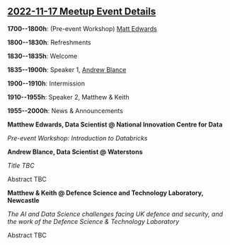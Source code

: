 ## [2022-11-17 Meetup Event Details](https://www.meetup.com/newcastle-upon-tyne-data-science-meetup/events/287261168/)

**1700--1800h**: (Pre-event Workshop) [Matt Edwards](https://www.linkedin.com/in/matthew-edwards-930573193/)

**1800--1830h**: Refreshments

**1830--1835h**: Welcome

**1835--1900h**: Speaker 1, [Andrew Blance](https://www.linkedin.com/in/andrew-blance/)

**1900--1910h**: Intermission

**1910--1955h**: Speaker 2, Matthew & Keith

**1955--2000h**: News & Announcements

**Matthew Edwards, Data Scientist @ National Innovation Centre for Data**

_Pre-event Workshop: Introduction to Databricks_

**Andrew Blance, Data Scientist @ Waterstons**

_Title TBC_

Abstract TBC

**Matthew & Keith @ Defence Science and Technology Laboratory, Newcastle**

_The AI and Data Science challenges facing UK defence and security, and the work of the Defence Science & Technology Laboratory_

Abstract TBC
